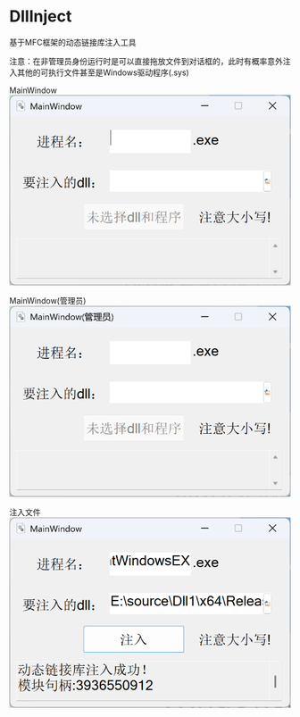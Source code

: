 # DllInject
 基于MFC框架的动态链接库注入工具

 注意：在非管理员身份运行时是可以直接拖放文件到对话框的，此时有概率意外注入其他的可执行文件甚至是Windows驱动程序(.sys)

MainWindow
![MainWindow.png](assets/MainWindow.png)

MainWindow(管理员)
![MainWindow(Administrator).png](assets/MainWindow(Administrator).png)

注入文件
![InjectFiles.png](assets/InjectFiles.png)